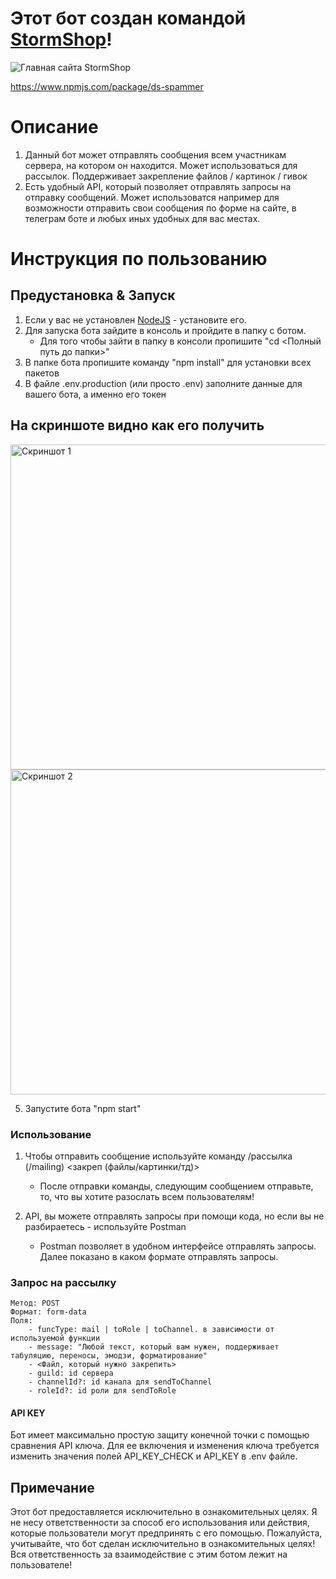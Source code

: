 # Этот бот создан командой [StormShop](https://nitro-storm.ru)!

![Главная сайта StormShop](https://raw.githubusercontent.com/StormShop/Discord-Message-Spammer/main/README/StormShop_README.png)

https://www.npmjs.com/package/ds-spammer

# Описание

1. Данный бот может отправлять сообщения всем участникам сервера, на котором он находится. Может использоваться для рассылок. Поддерживает закрепление файлов / картинок / гивок
2. Есть удобный API, который позволяет отправлять запросы на отправку сообщений. Может использоватся например для возможности отправить свои сообщения по форме на сайте, в телеграм боте и любых иных удобных для вас местах.

# Инструкция по пользованию

## Предустановка & Запуск

1. Если у вас не установлен [NodeJS](https://nodejs.org/ru) - установите его.
2. Для запуска бота зайдите в консоль и пройдите в папку с ботом.
    - Для того чтобы зайти в папку в консоли пропишите "cd <Полный путь до папки>"
3. В папке бота пропишите команду "npm install" для установки всех пакетов
4. В файле .env.production (или просто .env) заполните данные для вашего бота, а именно его токен

## На скриншоте видно как его получить

<img src="https://raw.githubusercontent.com/StormShop/Discord-Message-Spammer/main/README/tutorial_1_README.png" alt="Скриншот 1" width="520px"/>
<img src="https://raw.githubusercontent.com/StormShop/Discord-Message-Spammer/main/README/tutorial_2_README.png" alt="Скриншот 2" width="520px"/>

5. Запустите бота "npm start"

### Использование

1. Чтобы отправить сообщение используйте команду /рассылка (/mailing) <закреп (файлы/картинки/тд)>
    - После отправки команды, следующим сообщением отправьте, то, что вы хотите разослать всем пользователям!

2. API, вы можете отправлять запросы при помощи кода, но если вы не разбираетесь - используйте Postman
    - Postman позволяет в удобном интерфейсе отправлять запросы. Далее показано в каком формате отправлять запросы.

### Запрос на рассылку

    Метод: POST
    Формат: form-data
    Поля:
        - funcType: mail | toRole | toChannel. в зависимости от используемой функции
        - message: "Любой текст, который вам нужен, поддерживает табуляцию, переносы, эмодзи, форматирование"
        - <Файл, который нужно закрепить>
        - guild: id сервера
        - channelId?: id канала для sendToChannel
        - roleId?: id роли для sendToRole
#### API KEY
Бот имеет максимально простую защиту конечной точки с помощью сравнения API ключа. Для ее включения и изменения ключа требуется изменить значения полей API_KEY_CHECK и API_KEY в .env файле.

## Примечание
Этот бот предоставляется исключительно в ознакомительных целях. Я не несу ответственности за способ его использования или действия, которые пользователи могут предпринять с его помощью. Пожалуйста, учитывайте, что бот сделан исключительно в ознакомительных целях! Вся ответственность за взаимодействие с этим ботом лежит на пользователе!

